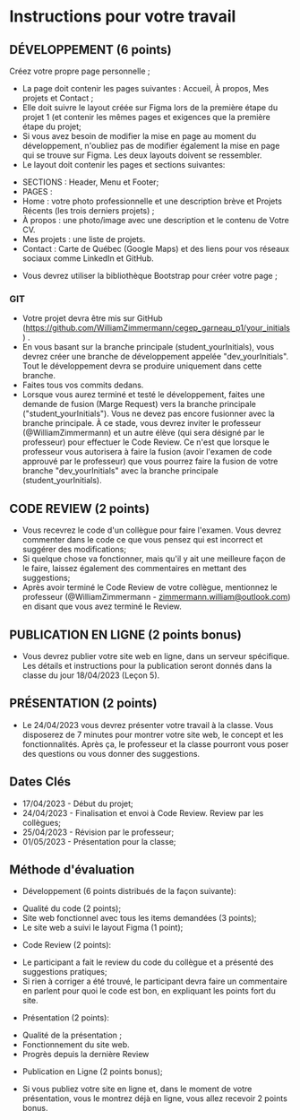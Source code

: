 # Instructions pour votre travail

## DÉVELOPPEMENT (6 points)

Créez votre propre page personnelle ;

- La page doit contenir les pages suivantes : Accueil, À propos, Mes projets et Contact ;
- Elle doit suivre le layout créée sur Figma lors de la première étape du projet 1 (et contenir les mêmes pages et exigences que la première étape du projet;
- Si vous avez besoin de modifier la mise en page au moment du développement, n'oubliez pas de modifier également la mise en page qui se trouve sur Figma. Les deux layouts doivent se ressembler.
- Le layout doit contenir les pages et sections suivantes:

* SECTIONS : Header, Menu et Footer;
* PAGES :
* Home : votre photo professionnelle et une description brève et Projets Récents (les trois derniers projets) ;
* À propos : une photo/image avec une description et le contenu de Votre CV.
* Mes projets : une liste de projets.
* Contact : Carte de Québec (Google Maps) et des liens pour vos réseaux sociaux comme LinkedIn et GitHub.

- Vous devrez utiliser la bibliothèque Bootstrap pour créer votre page ;

### GIT

- Votre projet devra être mis sur GitHub (<https://github.com/WilliamZimmermann/cegep_garneau_p1/your_initials>) .
- En vous basant sur la branche principale (student_yourInitials), vous devrez créer une branche de développement appelée "dev_yourInitials". Tout le développement devra se produire uniquement dans cette branche.
- Faites tous vos commits dedans.
- Lorsque vous aurez terminé et testé le développement, faites une demande de fusion (Marge Request) vers la branche principale ("student_yourInitials"). Vous ne devez pas encore fusionner avec la branche principale. À ce stade, vous devrez inviter le professeur (@WilliamZimmermann) et un autre élève (qui sera désigné par le professeur) pour effectuer le Code Review.
  Ce n'est que lorsque le professeur vous autorisera à faire la fusion (avoir l'examen de code approuvé par le professeur) que vous pourrez faire la fusion de votre branche "dev_yourInitials" avec la branche principale (student_yourInitials).

## CODE REVIEW (2 points)

- Vous recevrez le code d'un collègue pour faire l'examen. Vous devrez commenter dans le code ce que vous pensez qui est incorrect et suggérer des modifications;
- Si quelque chose va fonctionner, mais qu'il y ait une meilleure façon de le faire, laissez également des commentaires en mettant des suggestions;
- Après avoir terminé le Code Review de votre collègue, mentionnez le professeur (@WilliamZimmermann - zimmermann.william@outlook.com) en disant que vous avez terminé le Review.

## PUBLICATION EN LIGNE (2 points bonus)

- Vous devrez publier votre site web en ligne, dans un serveur spécifique. Les détails et instructions pour la publication seront donnés dans la classe du jour 18/04/2023 (Leçon 5).

## PRÉSENTATION (2 points)

- Le 24/04/2023 vous devrez présenter votre travail à la classe. Vous disposerez de 7 minutes pour montrer votre site web, le concept et les fonctionnalités. Après ça, le professeur et la classe pourront vous poser des questions ou vous donner des suggestions.

## Dates Clés

* 17/04/2023 - Début du projet;
* 24/04/2023 - Finalisation et envoi à Code Review. Review par les collègues;
* 25/04/2023 - Révision par le professeur;
* 01/05/2023 - Présentation pour la classe;

## Méthode d'évaluation

- Développement (6 points distribués de la façon suivante):

* Qualité du code (2 points);
* Site web fonctionnel avec tous les items demandées (3 points);
* Le site web a suivi le layout Figma (1 point);

- Code Review (2 points):

* Le participant a fait le review du code du collègue et a présenté des suggestions pratiques;
* Si rien à corriger a été trouvé, le participant devra faire un commentaire en parlent pour quoi le code est bon, en expliquant les points fort du site.

- Présentation (2 points):

* Qualité de la présentation ;
* Fonctionnement du site web.
* Progrès depuis la dernière Review

- Publication en Ligne (2 points bonus);

* Si vous publiez votre site en ligne et, dans le moment de votre présentation, vous le montrez déjà en ligne, vous allez recevoir 2 points bonus.
